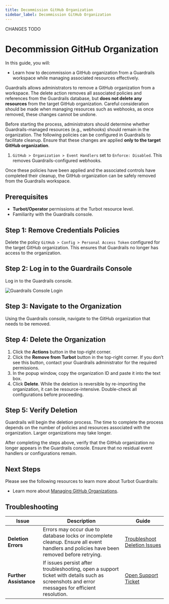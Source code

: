 ```yaml
---
title: Decommission GitHub Organization
sidebar_label: Decommission GitHub Organization
---
```


CHANGES TODO

# Decommission GitHub Organization

In this guide, you will:

- Learn how to decommission a GitHub organization from a Guardrails workspace while managing associated resources effectively.

Guardrails allows administrators to remove a GitHub organization from a workspace. The delete action removes all associated policies and references from the Guardrails database, but **does not delete any resources** from the target GitHub organization. Careful consideration should be made when managing resources such as webhooks, as once removed, these changes cannot be undone.

Before starting the process, administrators should determine whether Guardrails-managed resources (e.g., webhooks) should remain in the organization. The following policies can be configured in Guardrails to facilitate cleanup. Ensure that these changes are applied **only to the target GitHub organization**.

1. `GitHub > Organization > Event Handlers` set to `Enforce: Disabled`. This removes Guardrails-configured webhooks.

Once these policies have been applied and the associated controls have completed their cleanup, the GitHub organization can be safely removed from the Guardrails workspace.

## Prerequisites

- **Turbot/Operator** permissions at the Turbot resource level.
- Familiarity with the Guardrails console.

## Step 1: Remove Credentials Policies

Delete the policy `GitHub > Config > Personal Access Token` configured for the target GitHub organization. This ensures that Guardrails no longer has access to the organization.

## Step 2: Log in to the Guardrails Console

Log in to the Guardrails console.

![Guardrails Console Login](/images/docs/guardrails/guides/github/decommission-github-organization/guardrails-console-login.png)

## Step 3: Navigate to the Organization

Using the Guardrails console, navigate to the GitHub organization that needs to be removed.

## Step 4: Delete the Organization

1. Click the **Actions** button in the top-right corner.
2. Click the **Remove from Turbot** button in the top-right corner. If you don’t see this button, contact your Guardrails administrator for the required permissions.
3. In the popup window, copy the organization ID and paste it into the text box.
4. Click **Delete**. While the deletion is reversible by re-importing the organization, it can be resource-intensive. Double-check all configurations before proceeding.

## Step 5: Verify Deletion

Guardrails will begin the deletion process. The time to complete the process depends on the number of policies and resources associated with the organization. Larger organizations may take longer.

After completing the steps above, verify that the GitHub organization no longer appears in the Guardrails console. Ensure that no residual event handlers or configurations remain.

## Next Steps

Please see the following resources to learn more about Turbot Guardrails:

- Learn more about [Managing GitHub Organizations](guides/github/manage-organizations).

## Troubleshooting

| Issue                  | Description                                                                                                                                  | Guide                                                                                   |
| ---------------------- | -------------------------------------------------------------------------------------------------------------------------------------------- | --------------------------------------------------------------------------------------- |
| **Deletion Errors**    | Errors may occur due to database locks or incomplete cleanup. Ensure all event handlers and policies have been removed before retrying.      | [Troubleshoot Deletion Issues](/guardrails/docs/github/troubleshooting#deletion-errors) |
| **Further Assistance** | If issues persist after troubleshooting, open a support ticket with details such as screenshots and error messages for efficient resolution. | [Open Support Ticket](https://support.turbot.com)                                       |
